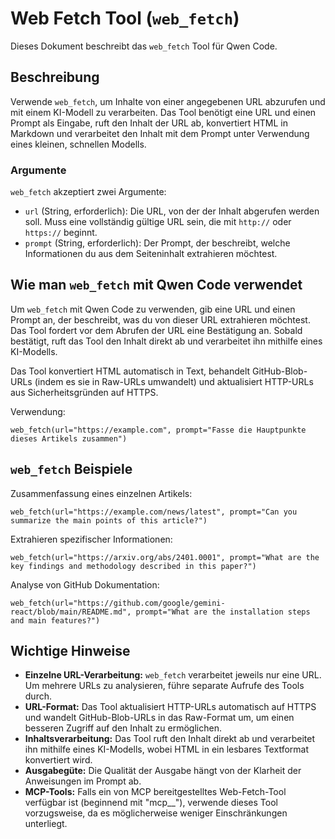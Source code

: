 # Web Fetch Tool (`web_fetch`)

Dieses Dokument beschreibt das `web_fetch` Tool für Qwen Code.

## Beschreibung

Verwende `web_fetch`, um Inhalte von einer angegebenen URL abzurufen und mit einem KI-Modell zu verarbeiten. Das Tool benötigt eine URL und einen Prompt als Eingabe, ruft den Inhalt der URL ab, konvertiert HTML in Markdown und verarbeitet den Inhalt mit dem Prompt unter Verwendung eines kleinen, schnellen Modells.

### Argumente

`web_fetch` akzeptiert zwei Argumente:

- `url` (String, erforderlich): Die URL, von der der Inhalt abgerufen werden soll. Muss eine vollständig gültige URL sein, die mit `http://` oder `https://` beginnt.
- `prompt` (String, erforderlich): Der Prompt, der beschreibt, welche Informationen du aus dem Seiteninhalt extrahieren möchtest.

## Wie man `web_fetch` mit Qwen Code verwendet

Um `web_fetch` mit Qwen Code zu verwenden, gib eine URL und einen Prompt an, der beschreibt, was du von dieser URL extrahieren möchtest. Das Tool fordert vor dem Abrufen der URL eine Bestätigung an. Sobald bestätigt, ruft das Tool den Inhalt direkt ab und verarbeitet ihn mithilfe eines KI-Modells.

Das Tool konvertiert HTML automatisch in Text, behandelt GitHub-Blob-URLs (indem es sie in Raw-URLs umwandelt) und aktualisiert HTTP-URLs aus Sicherheitsgründen auf HTTPS.

Verwendung:

```
web_fetch(url="https://example.com", prompt="Fasse die Hauptpunkte dieses Artikels zusammen")
```

## `web_fetch` Beispiele

Zusammenfassung eines einzelnen Artikels:

```
web_fetch(url="https://example.com/news/latest", prompt="Can you summarize the main points of this article?")
```

Extrahieren spezifischer Informationen:

```
web_fetch(url="https://arxiv.org/abs/2401.0001", prompt="What are the key findings and methodology described in this paper?")
```

Analyse von GitHub Dokumentation:

```
web_fetch(url="https://github.com/google/gemini-react/blob/main/README.md", prompt="What are the installation steps and main features?")
```

## Wichtige Hinweise

- **Einzelne URL-Verarbeitung:** `web_fetch` verarbeitet jeweils nur eine URL. Um mehrere URLs zu analysieren, führe separate Aufrufe des Tools durch.
- **URL-Format:** Das Tool aktualisiert HTTP-URLs automatisch auf HTTPS und wandelt GitHub-Blob-URLs in das Raw-Format um, um einen besseren Zugriff auf den Inhalt zu ermöglichen.
- **Inhaltsverarbeitung:** Das Tool ruft den Inhalt direkt ab und verarbeitet ihn mithilfe eines KI-Modells, wobei HTML in ein lesbares Textformat konvertiert wird.
- **Ausgabegüte:** Die Qualität der Ausgabe hängt von der Klarheit der Anweisungen im Prompt ab.
- **MCP-Tools:** Falls ein von MCP bereitgestelltes Web-Fetch-Tool verfügbar ist (beginnend mit "mcp\_\_"), verwende dieses Tool vorzugsweise, da es möglicherweise weniger Einschränkungen unterliegt.